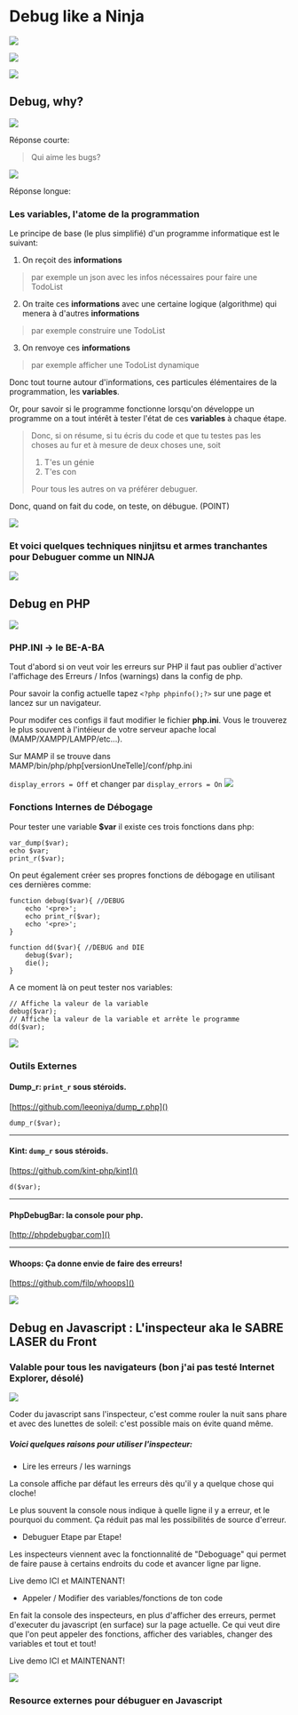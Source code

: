 # Debug like a Ninja
![](images/whiteblock.jpg)

![](images/ninja.png)

![](images/whiteblock.jpg)


## Debug, why?

![](images/whiteblock.jpg)

Réponse courte:
> Qui aime les bugs?

![](images/whiteblock.jpg)

Réponse longue:

### Les variables, l'atome de la programmation

Le principe de base (le plus simplifié) d'un programme informatique est le suivant:

1. On reçoit des **informations**
> par exemple un json avec les infos nécessaires pour faire une TodoList

2. On traite ces **informations** avec une certaine logique (algorithme) qui menera à d'autres **informations**
> par exemple construire une TodoList

3. On renvoye ces **informations** 
> par exemple afficher une TodoList dynamique



Donc tout tourne autour d'informations, ces particules élémentaires de la programmation, les **variables**.



Or, pour savoir si le programme fonctionne lorsqu'on développe un programme on a tout intérêt à tester l'état de ces **variables** à chaque étape.


> Donc, si on résume, si tu écris du code et que tu testes pas les choses au fur et à mesure de deux choses une, soit
> 
> 1. T'es un génie
> 2. T'es con
> 
> Pour tous les autres on va préférer debuguer.

Donc, quand on fait du code, on teste, on débugue. (POINT)

![](images/whiteblock.jpg)


### Et voici quelques techniques ninjitsu et armes tranchantes pour Debuguer comme un NINJA




![](images/whiteblock.jpg)

## Debug en PHP

![](images/whiteblock.jpg)


### PHP.INI -> le BE-A-BA


Tout d'abord si on veut voir les erreurs sur PHP il faut pas oublier d'activer l'affichage des Erreurs / Infos (warnings) dans la config de php.

Pour savoir la config actuelle tapez `<?php phpinfo();?>` sur une page et lancez sur un navigateur.

Pour modifer ces configs il faut modifier le fichier **php.ini**. Vous le trouverez le plus souvent à l'intéieur de votre serveur apache local (MAMP/XAMPP/LAMPP/etc...).

Sur MAMP il se trouve dans MAMP/bin/php/php[versionUneTelle]/conf/php.ini

`display_errors = Off` et changer par `display_errors = On`
![](images/whiteblock.jpg)


### Fonctions Internes de Débogage


Pour tester une variable **$var** il existe ces trois fonctions dans php:

	var_dump($var);
	echo $var;
	print_r($var);


On peut également créer ses propres fonctions de débogage en utilisant ces dernières comme:

```
function debug($var){ //DEBUG
	echo '<pre>';
	echo print_r($var);
	echo '<pre>';
}

function dd($var){ //DEBUG and DIE
	debug($var);
	die();
}
```

A ce moment là on peut tester nos variables:

```
// Affiche la valeur de la variable
debug($var);
// Affiche la valeur de la variable et arrête le programme
dd($var);
```
![](images/whiteblock.jpg)


### Outils Externes


#### Dump_r: `print_r` sous stéroids.

[https://github.com/leeoniya/dump_r.php]()

`dump_r($var);`

***

#### Kint: `dump_r` sous stéroids.

[https://github.com/kint-php/kint]()

`d($var);`

***

#### PhpDebugBar: la console pour php.

[http://phpdebugbar.com]()

***

#### Whoops: Ça donne envie de faire des erreurs!

[https://github.com/filp/whoops]()




![](images/whiteblock.jpg)

## Debug en Javascript : L'inspecteur aka le SABRE LASER du Front
### Valable pour tous les navigateurs (bon j'ai pas testé Internet Explorer, désolé)

![](images/whiteblock.jpg)



Coder du javascript sans l'inspecteur, c'est comme rouler la nuit sans phare et avec des lunettes de soleil: c'est possible mais on évite quand même.


##### Voici quelques raisons pour utiliser l'inspecteur:


* Lire les erreurs / les warnings

La console affiche par défaut les erreurs dès qu'il y a quelque chose qui cloche! 

Le plus souvent la console nous indique à quelle ligne il y a erreur, et le pourquoi du comment. Ça réduit pas mal les possibilités de source d'erreur.

* Debuguer Etape par Etape!

Les inspecteurs viennent avec la fonctionnalité de "Deboguage" qui permet de faire pause à certains endroits du code et avancer ligne par ligne.

Live demo ICI et MAINTENANT!


* Appeler / Modifier des variables/fonctions de ton code

En fait la console des inspecteurs, en plus d'afficher des erreurs, permet d'executer du javascript (en surface) sur la page actuelle. Ce qui veut dire que l'on peut appeler des fonctions, afficher des variables, changer des variables et tout et tout!

Live demo ICI et MAINTENANT!


![](images/whiteblock.jpg)

### Resource externes pour débuguer en Javascript




